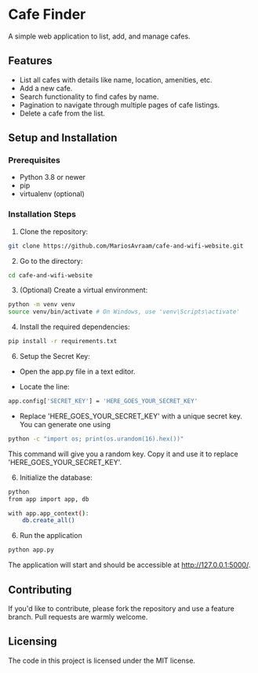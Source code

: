 # Cafe Finder

A simple web application to list, add, and manage cafes.

## Features

- List all cafes with details like name, location, amenities, etc.
- Add a new cafe.
- Search functionality to find cafes by name.
- Pagination to navigate through multiple pages of cafe listings.
- Delete a cafe from the list.

## Setup and Installation

### Prerequisites

- Python 3.8 or newer
- pip
- virtualenv (optional)

### Installation Steps

1. Clone the repository:
```bash
git clone https://github.com/MariosAvraam/cafe-and-wifi-website.git
```

2. Go to the directory:
```bash
cd cafe-and-wifi-website
```


3. (Optional) Create a virtual environment:
```bash
python -m venv venv
source venv/bin/activate # On Windows, use 'venv\Scripts\activate'
```

4. Install the required dependencies:
```bash
pip install -r requirements.txt
```

6. Setup the Secret Key:
- Open the app.py file in a text editor.

- Locate the line:
```bash
app.config['SECRET_KEY'] = 'HERE_GOES_YOUR_SECRET_KEY'
```

- Replace 'HERE_GOES_YOUR_SECRET_KEY' with a unique secret key. You can generate one using
```bash
python -c "import os; print(os.urandom(16).hex())"
```

This command will give you a random key. Copy it and use it to replace 'HERE_GOES_YOUR_SECRET_KEY'.

6. Initialize the database:
```bash
python
from app import app, db

with app.app_context():
    db.create_all()

```

6. Run the application
```bash
python app.py
```


The application will start and should be accessible at http://127.0.0.1:5000/.

## Contributing
If you'd like to contribute, please fork the repository and use a feature branch. Pull requests are warmly welcome.

## Licensing
The code in this project is licensed under the MIT license.

